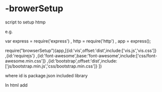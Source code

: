 # -browerSetup
script to setup htmp



e.g.


var express = require('express')
  , http = require('http')
  , app = express();

require("browserSetup")(app,[{id:'vis',offset:'dist',include:['vis.js','vis.css']}
	,{id:'requirejs'}
	,{id:'font-awesome',base:'font-awesome',include:['css/font-awesome.min.css']}
	,{id:'bootstrap',offset:'dist',include:['js/bootstrap.min.js','css/bootstrap.min.css']}
	])
  
where id is package.json included library
  
  
  In html add
    <script src="initialise"></script>
